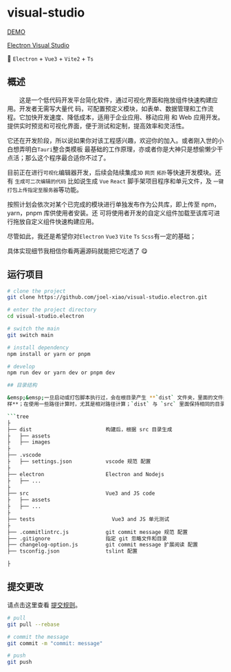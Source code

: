 # visual-studio

<!-- ![awesome-vite](https://camo.githubusercontent.com/abb97269de2982c379cbc128bba93ba724d8822bfbe082737772bd4feb59cb54/68747470733a2f2f63646e2e7261776769742e636f6d2f73696e647265736f726875732f617765736f6d652f643733303566333864323966656437386661383536353265336136336531353464643865383832392f6d656469612f62616467652e737667)
![GitHub license](https://img.shields.io/github/license/caoxiemeihao/electron-vue-vite?style=flat)
![GitHub stars](https://img.shields.io/github/stars/caoxiemeihao/electron-vue-vite?color=fa6470&style=flat)
![GitHub forks](https://img.shields.io/github/forks/caoxiemeihao/electron-vue-vite?style=flat) -->

<!-- **[English](README.md) | 简体中文** -->

[DEMO](https://visual-studio-one.vercel.app/)

[Electron Visual Studio](https://github.com/joel-xiao/visual-studio.electron)

🥳 `Electron` + `Vue3` + `Vite2` + `Ts`

## 概述

&emsp;&emsp;这是一个低代码开发平台简化软件，通过可视化界面和拖放组件快速构建应用。开发者无需写大量代
码，可配置预定义模块，如表单、数据管理和工作流程。它加快开发速度、降低成本，适用于企业应用、移动应用
和 Web 应用开发。提供实时预览和可视化界面，便于测试和定制，提高效率和灵活性。

它还在开发阶段，所以说如果你对该工程感兴趣，欢迎你的加入。或者刚入世的小白想弄明白`Tauri`整合类模板
最基础的工作原理，亦或者你是大神只是想偷懒少干点活；那么这个程序最合适你不过了。

目前正在进行`可视化`编辑器开发，后续会陆续集成`3D` `网页` `拓扑`等快速开发模块。还有
`生成可二次编辑的代码` 比如说生成 `Vue` `React` 脚手架项目程序和单元文件，及
`一键打包上传指定至服务器`等功能。

按照计划会依次对某个已完成的模块进行单独发布作为公共库，即上传至 npm，yarn，pnpm 库供使用者安装。还
可将使用者开发的自定义组件加载至该库可进行拖放自定义组件快速构建应用。

尽管如此，我还是希望你对`Electron` `Vue3` `Vite` `Ts` `Scss`有一定的基础；

具体实现细节我相信你看两遍源码就能把它吃透了 😋

## 运行项目

```bash
# clone the project
git clone https://github.com/joel-xiao/visual-studio.electron.git

# enter the project directory
cd visual-studio.electron

# switch the main
git switch main

# install dependency
npm install or yarn or pnpm

# develop
npm run dev or yarn dev or pnpm dev

## 目录结构

&emsp;&emsp;一旦启动或打包脚本执行过，会在根目录产生 **`dist` 文件夹，里面的文件夹同 `src` 一模一
样**；在使用一些路径计算时，尤其是相对路径计算；`dist` 与 `src` 里面保持相同的目录结构能避开好多问题

```tree
├
├── dist                        构建后，根据 src 目录生成
├   ├── assets
├   ├── images
├
├── .vscode
├   ├── settings.json           vscode 规范 配置
├
├── electron                    Electron and Nodejs
├   ├── ...
├
├── src                         Vue3 and JS code
├   ├── assets
├   ├── ...
├
├── tests                         Vue3 and JS 单元测试
├
├── .commitlintrc.js            git commit message 规范 配置
├── .gitignore                  指定 git 忽略文件和目录
├── changelog-option.js         git commit message 扩展阅读 配置
├── tsconfig.json               tslint 配置

├
```

## 提交更改

请点击这里查看
[提交规则](https://github.com/joel-xiao/visual-studio.electron/blob/main/.commitlintrc.js)。

```bash
# pull
git pull --rebase

# commit the message
git commit -m "commit: message"

# push
git push
```
